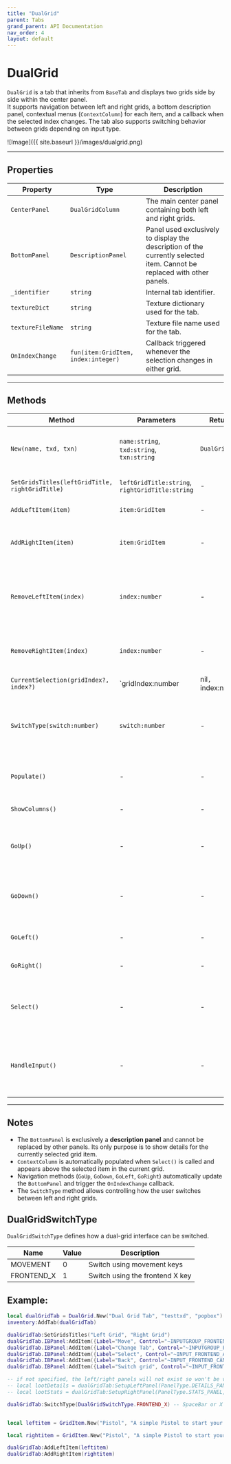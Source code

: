 ```yaml
---
title: "DualGrid"
parent: Tabs
grand_parent: API Documentation
nav_order: 4
layout: default
---
```


# DualGrid

`DualGrid` is a tab that inherits from `BaseTab` and displays two grids side by side within the center panel.  
It supports navigation between left and right grids, a bottom description panel, contextual menus (`ContextColumn`) for each item, and a callback when the selected index changes. The tab also supports switching behavior between grids depending on input type.

![Image]({{ site.baseurl }}/images/dualgrid.png)

---

## Properties

| Property | Type | Description |
|----------|------|-------------|
| `CenterPanel` | `DualGridColumn` | The main center panel containing both left and right grids. |
| `BottomPanel` | `DescriptionPanel` | Panel used exclusively to display the description of the currently selected item. Cannot be replaced with other panels. |
| `_identifier` | `string` | Internal tab identifier. |
| `textureDict` | `string` | Texture dictionary used for the tab. |
| `textureFileName` | `string` | Texture file name used for the tab. |
| `OnIndexChange` | `fun(item:GridItem, index:integer)` | Callback triggered whenever the selection changes in either grid. |

---

## Methods

| Method | Parameters | Returns | Description |
|--------|------------|---------|-------------|
| `New(name, txd, txn)` | `name:string`, `txd:string`, `txn:string` | `DualGrid` | Creates a new `DualGrid` tab with a given name and textures. |
| `SetGridsTitles(leftGridTitle, rightGridTitle)` | `leftGridTitle:string`, `rightGridTitle:string` | - | Sets the titles of the left and right grids. |
| `AddLeftItem(item)` | `item:GridItem` | - | Adds an item to the left grid. |
| `AddRightItem(item)` | `item:GridItem` | - | Adds an item to the right grid and updates the bottom panel. |
| `RemoveLeftItem(index)` | `index:number` | - | Removes the item at the specified index from the left grid and updates the bottom panel. |
| `RemoveRightItem(index)` | `index:number` | - | Removes the item at the specified index from the right grid. |
| `CurrentSelection(gridIndex?, index?)` | `gridIndex:number|nil`, `index:number|nil` | `GridItem` | Gets or sets the currently selected item in the specified grid. |
| `SwitchType(switch:number)` | `switch:number` | - | Sets the tab switching type: `0 = Left-Right movement`, `1 = Frontend X (SpaceBar) control to switch grids`. |
| `Populate()` | - | - | Populates all panels and grids with their items. |
| `ShowColumns()` | - | - | Shows all columns/panels in the tab. |
| `GoUp()` | - | - | Navigates up in the current grid and updates the bottom panel. |
| `GoDown()` | - | - | Navigates down in the current grid and updates the bottom panel. |
| `GoLeft()` | - | - | Navigates left in the current grid. |
| `GoRight()` | - | - | Navigates right in the current grid. |
| `Select()` | - | - | Opens the context menu (`ContextColumn`) for the currently selected item. |
| `HandleInput()` | - | - | Handles user input for navigation, selection, context menus, and grid switching. |

---

## Notes

- The `BottomPanel` is exclusively a **description panel** and cannot be replaced by other panels. Its only purpose is to show details for the currently selected grid item.  
- `ContextColumn` is automatically populated when `Select()` is called and appears above the selected item in the current grid.  
- Navigation methods (`GoUp`, `GoDown`, `GoLeft`, `GoRight`) automatically update the `BottomPanel` and trigger the `OnIndexChange` callback.  
- The `SwitchType` method allows controlling how the user switches between left and right grids.

## DualGridSwitchType

`DualGridSwitchType` defines how a dual-grid interface can be switched.

| Name        | Value | Description                     |
|-------------|-------|---------------------------------|
| MOVEMENT    | 0     | Switch using movement keys      |
| FRONTEND_X  | 1     | Switch using the frontend X key |


## Example:
```lua
local dualGridTab = DualGrid.New("Dual Grid Tab", "testtxd", "popbox")
inventory:AddTab(dualGridTab)

dualGridTab:SetGridsTitles("Left Grid", "Right Grid")
dualGridTab.IBPanel:AddItem({Label="Move", Control="~INPUTGROUP_FRONTEND_DPAD_ALL~"})
dualGridTab.IBPanel:AddItem({Label="Change Tab", Control="~INPUTGROUP_FRONTEND_BUMPERS~"})
dualGridTab.IBPanel:AddItem({Label="Select", Control="~INPUT_FRONTEND_ACCEPT~"})
dualGridTab.IBPanel:AddItem({Label="Back", Control="~INPUT_FRONTEND_CANCEL~"})
dualGridTab.IBPanel:AddItem({Label="Switch grid", Control="~INPUT_FRONTEND_X~"})

-- if not specified, the left/right panels will not exist so won't be visible
-- local lootDetails = dualGridTab:SetupLeftPanel(PanelType.DETAILS_PANEL, "Item Details")
-- local lootStats = dualGridTab:SetupRightPanel(PanelType.STATS_PANEL, "Your Stats")

dualGridTab:SwitchType(DualGridSwitchType.FRONTEND_X) -- SpaceBar or X (square for PS controllers) on gamepad


local leftitem = GridItem.New("Pistol", "A simple Pistol to start your criminal career", 100, `weapon_pistol`) -- no texture since we gave a weapon hash

local rightitem = GridItem.New("Pistol", "A simple Pistol to start your criminal career", 100, "", "sometexture", "pistol") -- no weapon hash because we specify a texture.

dualGridTab:AddLeftItem(leftitem)
dualGridTab:AddRightItem(rightitem)
```